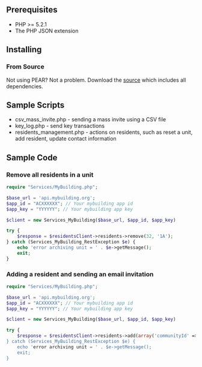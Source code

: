 ## Prerequisites

* PHP >= 5.2.1
* The PHP JSON extension

## Installing

### From Source

Not using PEAR? Not a problem. Download the [source](https://github.com/mybuilding/mybuilding-sdk-php/zipball/master) which includes all dependencies.

## Sample Scripts
- csv_mass_invite.php - sending a mass invite using a CSV file
- key_log.php - send key transactions
- residents_management.php - actions on residents, such as reset a unit, add resident, update contact information

## Sample Code

### Remove all residents in a unit

```php
require "Services/MyBuilding.php";

$base_url = 'api.mybuilding.org';
$app_id = "ACXXXXXX"; // Your mybuilding app id
$app_key = "YYYYYY"; // Your mybuilding app key

$client = new Services_MyBuilding($base_url, $app_id, $app_key)

try {
	$response = $residentsClient->residents->remove(32, '1A');
} catch (Services_MyBuilding_RestException $e) {
	echo 'error archiving unit = ' . $e->getMessage();
	exit;
}
```

### Adding a resident and sending an email invitation

```php
require "Services/MyBuilding.php";

$base_url = 'api.mybuilding.org';
$app_id = "ACXXXXXX"; // Your mybuilding app id
$app_key = "YYYYYY"; // Your mybuilding app key

$client = new Services_MyBuilding($base_url, $app_id, $app_key)

try {
	$response = $residentsClient->residents->add(array('communityId' => 32, 'unit' => '1A', 'firstName' => 'Happy', 'lastName' => 'Penguin', 'emailAddress' => 'happy_p@mybuilding.org', 'sendInvitation' => 'Y));
} catch (Services_MyBuilding_RestException $e) {
	echo 'error archiving unit = ' . $e->getMessage();
	exit;
}
```



